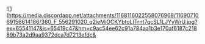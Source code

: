 ![](https://media.discordapp.net/attachments/1168116022558076968/1169071069156614186/360_F_556291020_q2ieMiOCKYbtoLITrnt7qcSL1LJYyWrU.jpg?ex=65541147&is=65419c47&hm=c9ac54ee62c91a784aa1b3e170af6187c21889b73a2d9aa9372dca7d7213efdc&
